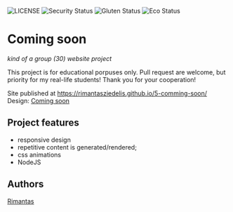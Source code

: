 ![LICENSE](https://img.shields.io/badge/license-MIT-blue.svg?style=flat-square)
![Security Status](https://img.shields.io/security-headers?label=Security&url=https%3A%2F%2Fgithub.com&style=flat-square)
![Gluten Status](https://img.shields.io/badge/Gluten-Free-green.svg)
![Eco Status](https://img.shields.io/badge/ECO-Friendly-green.svg)

# Coming soon

_kind of a group (30) website project_

This project is for educational porpuses only. Pull request are welcome, but priority for my real-life students! Thank you for your cooperation!

Site published at https://rimantasziedelis.github.io/5-comming-soon/
Design: [Coming soon](https://cdn.discordapp.com/attachments/648536139677958156/651479019476221953/coming-soon-wide.png)

## Project features

- responsive design
- repetitive content is generated/rendered;
- css animations
- NodeJS

## Authors

[Rimantas](https://github.com/RimantasZiedelis)

